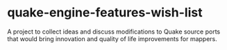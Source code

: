 # quake-engine-features-wish-list
A project to collect ideas and discuss modifications to Quake source ports that would bring innovation and quality of life improvements for mappers.
